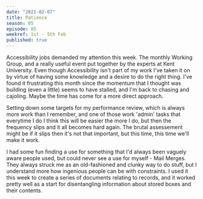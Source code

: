 ```yaml
---
date: "2021-02-07"
title: Patience
season: 05
episode: 05
weekref: 1st - 5th Feb
published: true
---
```


Accessibility jobs demanded my attention this week. The monthly Working Group, and a really useful event put together by the experts at Kent University. Even though Accessibility isn't part of my work I've taken it on by virtue of having some knowledge and a desire to do the right thing. I've found it frustrating this month since the momentum that I thought was building (even a little) seems to have stalled, and I'm back to chasing and cajoling. Maybe the time has come for a more direct approach.

Setting down some targets for my performance review, which is always more work than I remember, and one of those work 'admin' tasks that everytime I do I think this will be easier the more I do, but then the frequency slips and it all becomes hard again. The brutal assessement might be if it slips then it's not that important, but this time, this time we'll make it work.

I had some fun finding a use for something that I'd always been vaguely aware people used, but could never see a use for myself - Mail Merges. They always struck me as an old-fashioned and clunky way to do stuff, but I understand more how ingenious people can be with constraints. I used it this week to create a series of documents relating to records, and it worked pretty well as a start for disentangling information about stored boxes and their contents.


